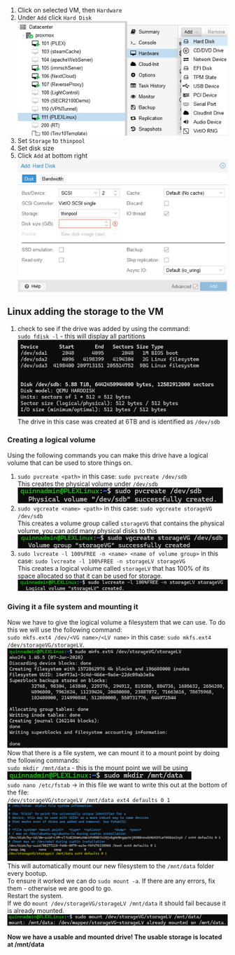 1. Click on selected VM, then `Hardware`  
2. Under `Add` click `Hard Disk`  
![](!%20Images/Post%20Grad/Adding%20Storage%20to%20Linux%20Proxmox%20VM/Pasted%20image%2020240609144418.png)  
3. Set `Storage` to `thinpool`  
4. Set disk size  
5. Click `Add` at bottom right  
![](!%20Images/Post%20Grad/Adding%20Storage%20to%20Linux%20Proxmox%20VM/Pasted%20image%2020240609144558.png)  

## Linux adding the storage to the VM  
1. check to see if the drive was added by using the command:  
	`sudo fdisk -l` - this will display all partitions  
![](!%20Images/Post%20Grad/Adding%20Storage%20to%20Linux%20Proxmox%20VM/Pasted%20image%2020240609162910.png)  
The drive in this case was created at 6TB and is identified as `/dev/sdb`  

### Creating a logical volume  
Using the following commands you can make this drive have a logical volume that can be used to store things on.  
1. `sudo pvcreate <path>` in this case: `sudo pvcreate /dev/sdb`  
This creates the physical volume under `/dev/sdb`  
![](!%20Images/Post%20Grad/Adding%20Storage%20to%20Linux%20Proxmox%20VM/Pasted%20image%2020240609171241.png)  
2. `sudo vgcreate <name> <path>` in this case: `sudo vgcreate storageVG /dev/sdb`  
This creates a volume group called `storageVG` that contains the physical volume, you can add many physical disks to this  
![](!%20Images/Post%20Grad/Adding%20Storage%20to%20Linux%20Proxmox%20VM/Pasted%20image%2020240609171344.png)  
3. `sudo lvcreate -l 100%FREE -n <name> <name of volume group>` in this case: `sudo lvcreate -l 100%FREE -n storageLV storageVG`  
This creates a logical volume called `storageLV` that has 100% of its space allocated so that it can be used for storage.  
![](!%20Images/Post%20Grad/Adding%20Storage%20to%20Linux%20Proxmox%20VM/Pasted%20image%2020240609171400.png)  

### Giving it a file system and mounting it  
Now we have to give the logical volume a filesystem that we can use. To do this we will use the following command:  
`sudo mkfs.ext4 /dev/<VG name>/<LV name>` in this case: `sudo mkfs.ext4 /dev/storageVG/storageLV`.  
![](!%20Images/Post%20Grad/Adding%20Storage%20to%20Linux%20Proxmox%20VM/Pasted%20image%2020240609171550.png)  
Now that there is a file system, we can mount it to a mount point by doing the following commands:  
`sudo mkdir /mnt/data` - this is the mount point we will be using  
![](!%20Images/Post%20Grad/Adding%20Storage%20to%20Linux%20Proxmox%20VM/Pasted%20image%2020240609171621.png)  
`sudo nano /etc/fstab` -> in this file we want to write this out at the bottom of the file:  
`/dev/storageVG/storageLV /mnt/data ext4 defaults 0 1`  
![](!%20Images/Post%20Grad/Adding%20Storage%20to%20Linux%20Proxmox%20VM/Pasted%20image%2020240609171702.png)  
This will automatically mount our new filesystem to the `/mnt/data` folder every bootup.  
To ensure it worked we can do `sudo mount -a`. If there are any errors, fix them - otherwise we are good to go.  
Restart the system.  
If we do `mount /dev/storageVG/storageLV /mnt/data` it should fail because it is already mounted.  
![](!%20Images/Post%20Grad/Adding%20Storage%20to%20Linux%20Proxmox%20VM/Pasted%20image%2020240609171738.png)  

**Now we have a usable and mounted drive! The usable storage is located at /mnt/data**


